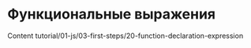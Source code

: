 # Функциональные выражения

Content tutorial/01-js/03-first-steps/20-function-declaration-expression